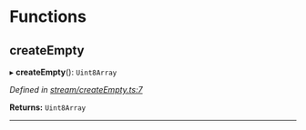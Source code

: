 

# Functions

<a id="createempty"></a>

##  createEmpty

▸ **createEmpty**(): `Uint8Array`

*Defined in [stream/createEmpty.ts:7](https://github.com/polkadot-js/common/blob/2efc5f7/packages/trie-codec/src/stream/createEmpty.ts#L7)*

**Returns:** `Uint8Array`

___

